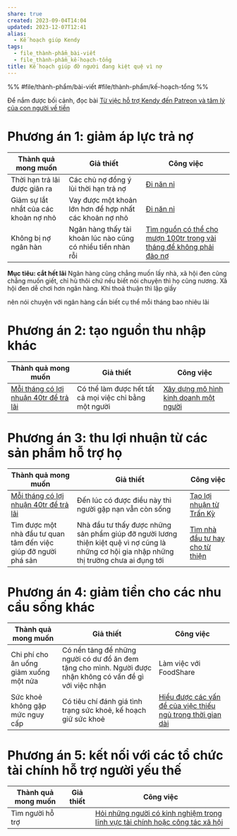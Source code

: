 ```yaml
---
share: true
created: 2023-09-04T14:04
updated: 2023-12-07T12:41
alias:
  - Kế hoạch giúp Kendy
tags:
  - file_thành-phẩm_bài-viết
  - file_thành-phẩm_kế-hoạch-tổng
title: Kế hoạch giúp đỡ người đang kiệt quệ vì nợ
---
```


%%
#file/thành-phẩm/bài-viết 
#file/thành-phẩm/kế-hoạch-tổng
%%

Để nắm được bối cảnh, đọc bài [Từ việc hỗ trợ Kendy đến Patreon và tâm lý của con người về tiền](../../../9%20Blog/T%E1%BB%AB%20vi%E1%BB%87c%20h%E1%BB%97%20tr%E1%BB%A3%20Kendy%20%C4%91%E1%BA%BFn%20Patreon%20v%C3%A0%20t%C3%A2m%20l%C3%BD%20c%E1%BB%A7a%20con%20ng%C6%B0%E1%BB%9Di%20v%E1%BB%81%20ti%E1%BB%81n.md)

# Phương án 1: giảm áp lực trả nợ
| Thành quả mong muốn                   | Giả thiết                                                    | Công việc                                                                |
| ------------------------------------- | ------------------------------------------------------------ | ------------------------------------------------------------------------ |
| Thời hạn trả lãi được giãn ra         | Các chủ nợ đồng ý lùi thời hạn trả nợ                        | [Đi năn nỉ](./%C4%90i%20n%C4%83n%20n%E1%BB%89.md)                                                            |
| Giảm sự lắt nhắt của các khoản nợ nhỏ | Vay được một khoản lớn hơn để hợp nhất các khoản nợ nhỏ      | [Đi năn nỉ](./%C4%90i%20n%C4%83n%20n%E1%BB%89.md)                                                            |
| Không bị nợ ngân hàn                  | Ngân hàng thấy tài khoản lúc nào cũng có nhiều tiền nhàn rỗi | [Tìm nguồn có thể cho mượn 100tr trong vài tháng để không phải đảo nợ](./T%C3%ACm%20ngu%E1%BB%93n%20c%C3%B3%20th%E1%BB%83%20cho%20m%C6%B0%E1%BB%A3n%20100tr%20trong%20v%C3%A0i%20th%C3%A1ng%20%C4%91%E1%BB%83%20kh%C3%B4ng%20ph%E1%BA%A3i%20%C4%91%E1%BA%A3o%20n%E1%BB%A3.md) |

**Mục tiêu: cắt hết lãi**
Ngân hàng cũng chẳng muốn lấy nhà, xã hội đen cũng chẳng muốn giết, chỉ hù thôi chứ nếu biết nói chuyện thì họ cũng nương. Xã hội đen dễ chơi hơn ngân hàng. Khi thoả thuận thì lập giấy

nên nói chuyện với ngân hàng
cần biết cụ thể mỗi tháng bao nhiêu lãi

# Phương án 2: tạo nguồn thu nhập khác 
| Thành quả mong muốn                        | Giả thiết                                              | Công việc                                                                                 |
| ------------------------------------------ | ------------------------------------------------------ | ----------------------------------------------------------------------------------------- |
| [Mỗi tháng có lợi nhuận 40tr để trả lãi](../../../2%20Gi%E1%BA%A3%20thuy%E1%BA%BFt/M%E1%BB%97i%20th%C3%A1ng%20c%C3%B3%20l%E1%BB%A3i%20nhu%E1%BA%ADn%2040tr%20%C4%91%E1%BB%83%20tr%E1%BA%A3%20l%C3%A3i.md) | Có thể làm được hết tất cả mọi việc chỉ bằng một người | [Xây dựng mô hình kinh doanh một người](./X%C3%A2y%20d%E1%BB%B1ng%20m%C3%B4%20h%C3%ACnh%20kinh%20doanh%20m%E1%BB%99t%20ng%C6%B0%E1%BB%9Di.md)                                                 |

# Phương án 3: thu lợi nhuận từ các sản phẩm hỗ trợ họ
| Thành quả mong muốn                                             | Giả thiết                                                                                                                                    | Công việc                                                       |
| --------------------------------------------------------------- | -------------------------------------------------------------------------------------------------------------------------------------------- | --------------------------------------------------------------- |
| [Mỗi tháng có lợi nhuận 40tr để trả lãi](../../../2%20Gi%E1%BA%A3%20thuy%E1%BA%BFt/M%E1%BB%97i%20th%C3%A1ng%20c%C3%B3%20l%E1%BB%A3i%20nhu%E1%BA%ADn%2040tr%20%C4%91%E1%BB%83%20tr%E1%BA%A3%20l%C3%A3i.md)                      | Đến lúc có được điều này thì người gặp nạn vẫn còn sống                                                                                      | [Tạo lợi nhuận từ Trấn Kỳ](../K%E1%BA%BF%20ho%E1%BA%A1ch%20t%E1%BA%A1o%20l%E1%BB%A3i%20nhu%E1%BA%ADn%20t%E1%BB%AB%20Tr%E1%BA%A5n%20K%E1%BB%B3.md) |
| Tìm được một nhà đầu tư quan tâm đến việc giúp đỡ người phá sản | Nhà đầu tư thấy được những sản phẩm giúp đỡ người lương thiện kiệt quệ vì nợ cũng là những cơ hội gia nhập những thị trường chưa ai đụng tới | [Tìm nhà đầu tư hay cho từ thiện](./T%C3%ACm%20nh%C3%A0%20%C4%91%E1%BA%A7u%20t%C6%B0%20hay%20cho%20t%E1%BB%AB%20thi%E1%BB%87n.md)                             |

# Phương án 4: giảm tiền cho các nhu cầu sống khác
| Thành quả mong muốn                    | Giả thiết                                                                                                  | Công việc                     |
| -------------------------------------- | ---------------------------------------------------------------------------------------------------------- | ----------------------------- |
| Chi phí cho ăn uống giảm xuống một nửa | Có nền tảng để những người có dư đồ ăn đem tặng cho mình. Người được nhận không có vấn đề gì với việc nhận | Làm việc với FoodShare        |
| Sức khoẻ không gặp mức nguy cấp        | Có tiêu chí đánh giá tình trạng sức khoẻ, kế hoạch giữ sức khoẻ                                            | [Hiểu được các vấn đề của việc thiếu ngủ trong thời gian dài](./Hi%E1%BB%83u%20%C4%91%C6%B0%E1%BB%A3c%20c%C3%A1c%20v%E1%BA%A5n%20%C4%91%E1%BB%81%20c%E1%BB%A7a%20vi%E1%BB%87c%20thi%E1%BA%BFu%20ng%E1%BB%A7%20trong%20th%E1%BB%9Di%20gian%20d%C3%A0i.md) |

# Phương án 5: kết nối với các tổ chức tài chính hỗ trợ người yếu thế
| Thành quả mong muốn | Giả thiết | Công việc                                                                        |
| ------------------- | --------- | -------------------------------------------------------------------------------- |
| Tìm người hỗ trợ    |           | [Hỏi những người có kinh nghiệm trong lĩnh vực tài chính hoặc công tác xã hội](./H%E1%BB%8Fi%20nh%E1%BB%AFng%20ng%C6%B0%E1%BB%9Di%20c%C3%B3%20kinh%20nghi%E1%BB%87m%20trong%20l%C4%A9nh%20v%E1%BB%B1c%20t%C3%A0i%20ch%C3%ADnh%20ho%E1%BA%B7c%20c%C3%B4ng%20t%C3%A1c%20x%C3%A3%20h%E1%BB%99i.md) |
